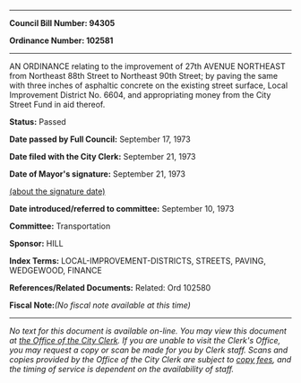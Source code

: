 

********

**Council Bill Number: 94305**
   
**Ordinance Number: 102581**
********

 AN ORDINANCE relating to the improvement of 27th AVENUE NORTHEAST from Northeast 88th Street to Northeast 90th Street; by paving the same with three inches of asphaltic concrete on the existing street surface, Local Improvement District No. 6604, and appropriating money from the City Street Fund in aid thereof.

**Status:** Passed
   
**Date passed by Full Council:** September 17, 1973
   
**Date filed with the City Clerk:** September 21, 1973
   
**Date of Mayor's signature:** September 21, 1973
   
[(about the signature date)](/~public/approvaldate.htm)
   
   
   
**Date introduced/referred to committee:** September 10, 1973
   
**Committee:** Transportation
   
**Sponsor:** HILL
   
   
**Index Terms:** LOCAL-IMPROVEMENT-DISTRICTS, STREETS, PAVING, WEDGEWOOD, FINANCE

**References/Related Documents:** Related: Ord 102580

**Fiscal Note:**_(No fiscal note available at this time)_
********

_No text for this document is available on-line. You may view this document at [the Office of the City Clerk](http://www.seattle.gov/leg/clerk/contactUs.htm). If you are unable to visit the Clerk's Office, you may request a copy or scan be made for you by Clerk staff. Scans and copies provided by the Office of the City Clerk are subject to [copy fees](http://clerk.seattle.gov/~public/clerkfees.htm), and the timing of service is dependent on the availability of staff._

